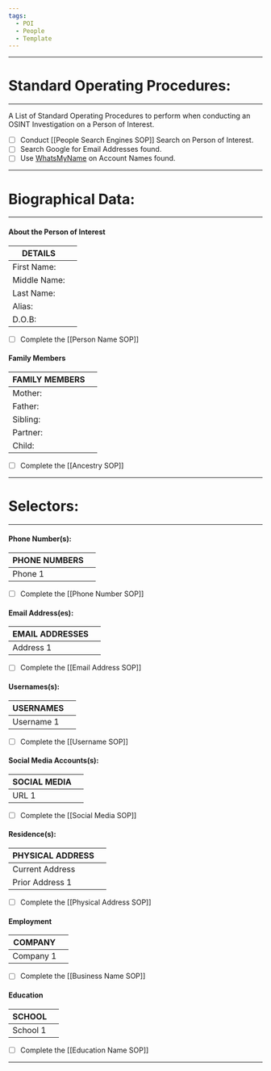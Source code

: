 ```yaml
---
tags:
  - POI
  - People
  - Template
---
```

---
# Standard Operating Procedures:
---
A List of Standard Operating Procedures to perform when conducting an OSINT Investigation on a Person of Interest.

- [ ] Conduct [[People Search Engines SOP]] Search on Person of Interest.
- [ ] Search Google for Email Addresses found.
- [ ] Use [WhatsMyName](https://whatsmyname.app/) on Account Names found.

---
# Biographical Data:
---
#### About the Person of Interest

| DETAILS      |     |
| ------------ | --- |
| First Name:  |     |
| Middle Name: |     |
| Last Name:   |     |
| Alias:       |     |
| D.O.B:       |     |
- [ ] Complete the [[Person Name SOP]]

#### Family Members

| FAMILY MEMBERS |     |
| -------------- | --- |
| Mother:        |     |
| Father:        |     |
| Sibling:       |     |
| Partner:       |     |
| Child:         |     |
- [ ] Complete  the [[Ancestry SOP]]

---
# Selectors:
---
#### Phone Number(s):

| PHONE NUMBERS |     |
| ------------- | --- |
| Phone 1       |     |

- [ ] Complete the [[Phone Number SOP]]

#### Email Address(es):

| EMAIL ADDRESSES |     |
| --------------- | --- |
| Address 1       |     |
- [ ] Complete the [[Email Address SOP]]

#### Usernames(s):

| USERNAMES  |     |
| ---------- | --- |
| Username 1 |     |
- [ ] Complete the [[Username SOP]]

#### Social Media Accounts(s):

| SOCIAL MEDIA |     |
| ------------ | --- |
| URL 1        |     |
- [ ] Complete the [[Social Media SOP]]

#### Residence(s):

| PHYSICAL ADDRESS |     |
| ---------------- | --- |
| Current Address  |     |
| Prior Address 1  |     |
- [ ] Complete the [[Physical Address SOP]]

#### Employment

| COMPANY   |     |
| --------- | --- |
| Company 1 |     |
- [ ] Complete the [[Business Name SOP]]

#### Education

| SCHOOL   |     |
| -------- | --- |
| School 1 |     |
- [ ] Complete the [[Education Name SOP]]

---

